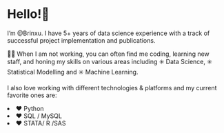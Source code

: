 # Hello!👋 

I’m @Brinxu. I have 5+ years of data science experience with a track of successful project implementation and publications. 

🧑‍💻 When I am not working, you can often find me coding, learning new staff, and honing my skills on various areas including ✳️ Data Science, ✳️ Statistical Modelling and ✳️ Machine Learning. 

I also love working with different technologies & platforms and my current favorite ones are:
<sub><li>❤️ Python 
<sub><li>❤️ SQL / MySQL
<sub><li>❤️ STATA/ R /SAS
